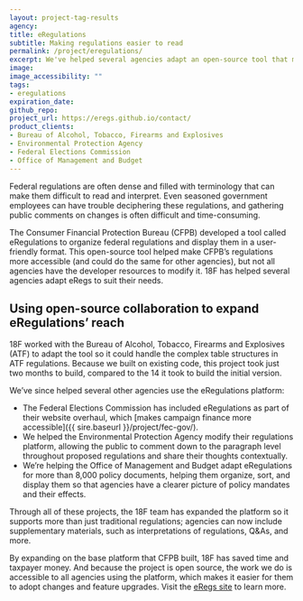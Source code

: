 ```yaml
---
layout: project-tag-results
agency: 
title: eRegulations
subtitle: Making regulations easier to read
permalink: /project/eregulations/
excerpt: We've helped several agencies adapt an open-source tool that makes regulations easier to find, read, and understand.
image: 
image_accessibility: ""
tags:
- eregulations
expiration_date:
github_repo: 
project_url: https://eregs.github.io/contact/
product_clients:
- Bureau of Alcohol, Tobacco, Firearms and Explosives
- Environmental Protection Agency
- Federal Elections Commission
- Office of Management and Budget
---
```


Federal regulations are often dense and filled with terminology that can make them difficult to read and interpret. Even seasoned government employees can have trouble deciphering these regulations, and gathering public comments on changes is often difficult and time-consuming.

The Consumer Financial Protection Bureau (CFPB) developed a tool called eRegulations to organize federal regulations and display them in a user-friendly format. This open-source tool helped make CFPB’s regulations more accessible (and could do the same for other agencies), but not all agencies have the developer resources to modify it. 18F has helped several agencies adapt eRegs to suit their needs. 

## Using open-source collaboration to expand eRegulations’ reach

18F worked with the Bureau of Alcohol, Tobacco, Firearms and Explosives (ATF) to adapt the tool so it could handle the complex table structures in ATF regulations. Because we built on existing code, this project took just two months to build, compared to the 14 it took to build the initial version.

We’ve since helped several other agencies use the eRegulations platform:

- The Federal Elections Commission has included eRegulations as part of their website overhaul, which [makes campaign finance more accessible]({{ sire.baseurl }}/project/fec-gov/). 
- We helped the Environmental Protection Agency modify their regulations platform, allowing the public to comment down to the paragraph level throughout proposed regulations and share their thoughts contextually.
- We’re helping the Office of Management and Budget adapt eRegulations for more than 8,000 policy documents, helping them organize, sort, and display them so that agencies have a clearer picture of policy mandates and their effects.

Through all of these projects, the 18F team has expanded the platform so it supports more than just traditional regulations; agencies can now include supplementary materials, such as interpretations of regulations, Q&As, and more.

By expanding on the base platform that CFPB built, 18F has saved time and taxpayer money. And because the project is open source, the work we do is accessible to all agencies using the platform, which makes it easier for them to adopt changes and feature upgrades. Visit the [eRegs site](https://eregs.github.io/) to learn more. 

